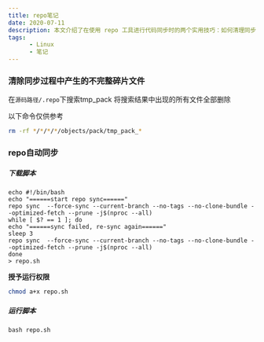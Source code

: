 ```yaml
---
title: repo笔记
date: 2020-07-11
description: 本文介绍了在使用 repo 工具进行代码同步时的两个实用技巧：如何清理同步过程中产生的不完整碎片文件，以及如何编写自动化脚本以提高同步效率。针对常见的 tmp_pack 碎片文件问题，提供了查找和删除的具体命令；同时，还详细讲解了如何编写一个自动重试的 repo 同步脚本，以应对网络不稳定导致的同步失败。适合经常使用 repo 进行大型代码库管理的开发者阅读，帮助提升工作流程的稳定性和效率。
tags: 
      - Linux
      - 笔记
---
```



### 清除同步过程中产生的不完整碎片文件

在```源码路径/.repo```下搜索tmp_pack
将搜索结果中出现的所有文件全部删除

以下命令仅供参考

```bash
rm -rf */*/*/*/objects/pack/tmp_pack_*
```

### repo自动同步

##### 下载脚本

```shell
echo #!/bin/bash
echo "======start repo sync======"
repo sync  --force-sync --current-branch --no-tags --no-clone-bundle --optimized-fetch --prune -j$(nproc --all)
while [ $? == 1 ]; do
echo "======sync failed, re-sync again======"
sleep 3
repo sync  --force-sync --current-branch --no-tags --no-clone-bundle --optimized-fetch --prune -j$(nproc --all)
done
> repo.sh
```

**授予运行权限**

```bash
chmod a+x repo.sh
```

##### 运行脚本

```shell
bash repo.sh
```

